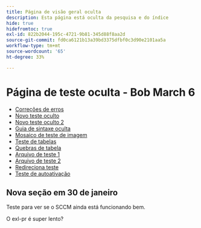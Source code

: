 ```yaml
---
title: Página de visão geral oculta
description: Esta página está oculta da pesquisa e do índice
hide: true
hidefromtoc: true
exl-id: 822b2044-195c-4721-9b81-345d88f8aa2d
source-git-commit: fd0ca6121b13a39bd3375dfbf0c3d90e2101aa5a
workflow-type: tm+mt
source-wordcount: '65'
ht-degree: 33%

---
```


# Página de teste oculta - Bob March 6

+ [Correções de erros](hidden/bug-fixes.md)
+ [Novo teste oculto](hidden-new-test.md)
+ [Novo teste oculto 2](hidden-new-test-2.md)
+ [Guia de sintaxe oculta](hidden/syntax-style-guide.md)
+ [Mosaico de teste de imagem](hidden/test-page.md)
+ [Teste de tabelas](hidden/tables.md)
+ [Quebras de tabela](hidden/table-breaks.md)
+ [Arquivo de teste 1](hidden/note-test.md)
+ [Arquivo de teste 2](hidden-test.md)
+ [Redireciona teste](hidden/test-redirection.md)
+ [Teste de autoativação](hidden/autoactivate.md)

## Nova seção em 30 de janeiro

Teste para ver se o SCCM ainda está funcionando bem.

O exl-pr é super lento?
